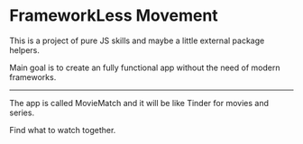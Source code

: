 # FrameworkLess Movement
This is a project of pure JS skills and maybe a little external package helpers.

Main goal is to create an fully functional app without the need of modern frameworks.

---
The app is called MovieMatch and it will be like Tinder for movies and series.

Find what to watch together.
